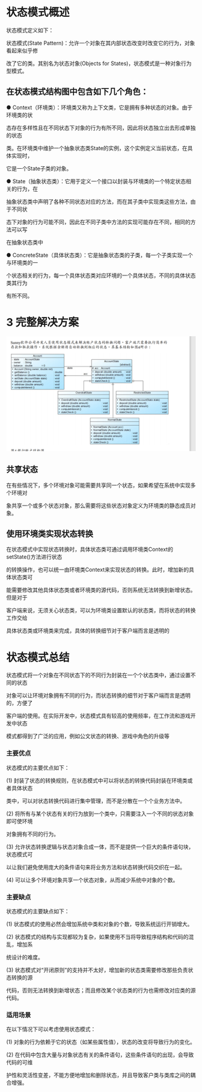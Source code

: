 #   状态模式概述

状态模式定义如下： 

状态模式(State Pattern)：允许一个对象在其内部状态改变时改变它的行为，对象看起来似乎修 

改了它的类。其别名为状态对象(Objects for States)，状态模式是一种对象行为型模式。



## 在状态模式结构图中包含如下几个角色： 

● Context（环境类）：环境类又称为上下文类，它是拥有多种状态的对象。由于环境类的状 

态存在多样性且在不同状态下对象的行为有所不同，因此将状态独立出去形成单独的状态 

类。在环境类中维护一个抽象状态类State的实例，这个实例定义当前状态，在具体实现时， 

它是一个State子类的对象。 

● State（抽象状态类）：它用于定义一个接口以封装与环境类的一个特定状态相关的行为，在 

抽象状态类中声明了各种不同状态对应的方法，而在其子类中实现类这些方法，由于不同状 

态下对象的行为可能不同，因此在不同子类中方法的实现可能存在不同，相同的方法可以写 

在抽象状态类中 

● ConcreteState（具体状态类）：它是抽象状态类的子类，每一个子类实现一个与环境类的一 

个状态相关的行为，每一个具体状态类对应环境的一个具体状态，不同的具体状态类其行为 

有所不同。 

# 3 完整解决方案 

![image-20200330131431488](State.assets/image-20200330131431488.png)

## 共享状态 

在有些情况下，多个环境对象可能需要共享同一个状态，如果希望在系统中实现多个环境对 

象共享一个或多个状态对象，那么需要将这些状态对象定义为环境类的静态成员对象。 



 

## 使用环境类实现状态转换 

在状态模式中实现状态转换时，具体状态类可通过调用环境类Context的setState()方法进行状态 

的转换操作，也可以统一由环境类Context来实现状态的转换。此时，增加新的具体状态类可 

能需要修改其他具体状态类或者环境类的源代码，否则系统无法转换到新增状态。但是对于 

客户端来说，无须关心状态类，可以为环境类设置默认的状态类，而将状态的转换工作交给 

具体状态类或环境类来完成，具体的转换细节对于客户端而言是透明的

# 状态模式总结 

状态模式将一个对象在不同状态下的不同行为封装在一个个状态类中，通过设置不同的状态 

对象可以让环境对象拥有不同的行为，而状态转换的细节对于客户端而言是透明的，方便了 

客户端的使用。在实际开发中，状态模式具有较高的使用频率，在工作流和游戏开发中状态 

模式都得到了广泛的应用，例如公文状态的转换、游戏中角色的升级等

###  主要优点 

状态模式的主要优点如下： 

(1) 封装了状态的转换规则，在状态模式中可以将状态的转换代码封装在环境类或者具体状态 

类中，可以对状态转换代码进行集中管理，而不是分散在一个个业务方法中。 

(2) 将所有与某个状态有关的行为放到一个类中，只需要注入一个不同的状态对象即可使环境 

对象拥有不同的行为。 

(3) 允许状态转换逻辑与状态对象合成一体，而不是提供一个巨大的条件语句块，状态模式可 

以让我们避免使用庞大的条件语句来将业务方法和状态转换代码交织在一起。 

(4) 可以让多个环境对象共享一个状态对象，从而减少系统中对象的个数。 

### 主要缺点 

状态模式的主要缺点如下： 

(1) 状态模式的使用必然会增加系统中类和对象的个数，导致系统运行开销增大。 

(2) 状态模式的结构与实现都较为复杂，如果使用不当将导致程序结构和代码的混乱，增加系 

统设计的难度。 

(3) 状态模式对“开闭原则”的支持并不太好，增加新的状态类需要修改那些负责状态转换的源 

代码，否则无法转换到新增状态；而且修改某个状态类的行为也需修改对应类的源代码。 

### 适用场景 

在以下情况下可以考虑使用状态模式： 

(1) 对象的行为依赖于它的状态（如某些属性值），状态的改变将导致行为的变化。 

(2) 在代码中包含大量与对象状态有关的条件语句，这些条件语句的出现，会导致代码的可维 

护性和灵活性变差，不能方便地增加和删除状态，并且导致客户类与类库之间的耦合增强。